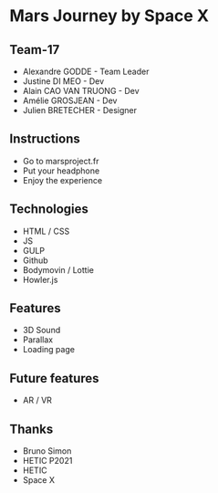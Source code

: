 # Mars Journey by Space X

## Team-17

- Alexandre GODDE - Team Leader
- Justine DI MEO - Dev
- Alain CAO VAN TRUONG - Dev
- Amélie GROSJEAN - Dev
- Julien BRETECHER - Designer 

## Instructions

- Go to marsproject.fr
- Put your headphone
- Enjoy the experience

## Technologies

- HTML / CSS
- JS
- GULP
- Github
- Bodymovin / Lottie
- Howler.js

## Features
- 3D Sound
- Parallax
- Loading page

## Future features
- AR / VR

## Thanks
- Bruno Simon 
- HETIC P2021
- HETIC
- Space X